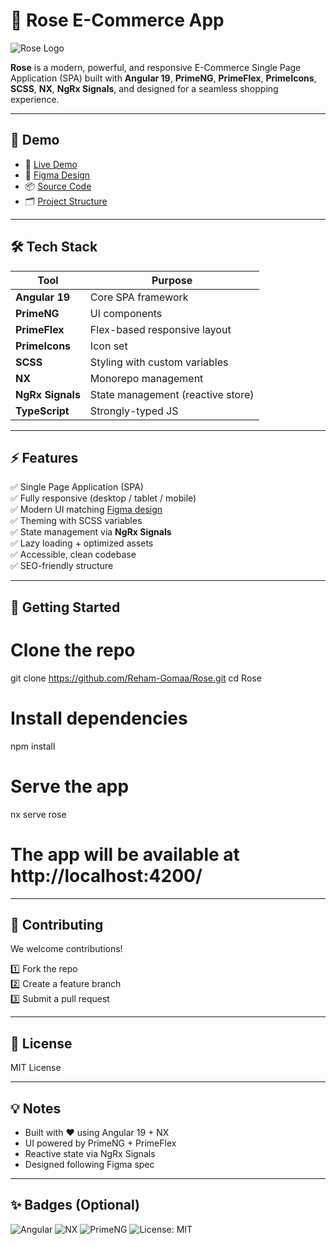 # 🌹 Rose E-Commerce App

![Rose Logo](https://rose-chi-nine.vercel.app/images/navbar/Rose.WebP)

**Rose** is a modern, powerful, and responsive E-Commerce Single Page Application (SPA) built with **Angular 19**, **PrimeNG**, **PrimeFlex**, **PrimeIcons**, **SCSS**, **NX**, **NgRx Signals**, and designed for a seamless shopping experience.

---

## 🚀 Demo

- 🔗 [Live Demo](https://rose-chi-nine.vercel.app/#/dashboard/home)
- 🎨 [Figma Design](https://www.figma.com/design/QqsPTLi6eOzPXy3uueAg67/Rose?node-id=1945-72&t=AOhPzFNtjrbn4TXQ-0)
- 📦 [Source Code](https://github.com/Reham-Gomaa/Rose)
- 🗂️ [Project Structure](https://uithub.com/Reham-Gomaa/Rose)

---

## 🛠 Tech Stack

| Tool             | Purpose                           |
| ---------------- | --------------------------------- |
| **Angular 19**   | Core SPA framework                |
| **PrimeNG**      | UI components                     |
| **PrimeFlex**    | Flex-based responsive layout      |
| **PrimeIcons**   | Icon set                          |
| **SCSS**         | Styling with custom variables     |
| **NX**           | Monorepo management               |
| **NgRx Signals** | State management (reactive store) |
| **TypeScript**   | Strongly-typed JS                 |

---

## ⚡ Features

✅ Single Page Application (SPA)  
✅ Fully responsive (desktop / tablet / mobile)  
✅ Modern UI matching [Figma design](https://www.figma.com/design/QqsPTLi6eOzPXy3uueAg67/Rose?node-id=1945-72&t=AOhPzFNtjrbn4TXQ-0)  
✅ Theming with SCSS variables  
✅ State management via **NgRx Signals**  
✅ Lazy loading + optimized assets  
✅ Accessible, clean codebase  
✅ SEO-friendly structure

---

## 🚀 Getting Started

# Clone the repo

git clone https://github.com/Reham-Gomaa/Rose.git
cd Rose

# Install dependencies

npm install

# Serve the app

nx serve rose

# The app will be available at http://localhost:4200/

---

## 🙌 Contributing

We welcome contributions!

1️⃣ Fork the repo  
2️⃣ Create a feature branch  
3️⃣ Submit a pull request

---

## 📜 License

MIT License

---

## 💡 Notes

- Built with ❤️ using Angular 19 + NX
- UI powered by PrimeNG + PrimeFlex
- Reactive state via NgRx Signals
- Designed following Figma spec

---

## ✨ Badges (Optional)

![Angular](https://img.shields.io/badge/Angular-19-red) ![NX](https://img.shields.io/badge/NX-monorepo-blue) ![PrimeNG](https://img.shields.io/badge/PrimeNG-UI-green) ![License: MIT](https://img.shields.io/badge/License-MIT-yellow.svg)
